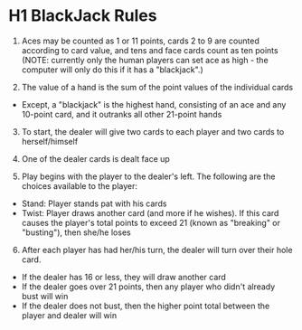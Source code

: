 # H1 BlackJack Rules

1. Aces may be counted as 1 or 11 points, cards 2 to 9 are counted according to card value, and tens and face cards count as ten points (NOTE: currently only the human players can set ace as high - the computer will only do this if it has a "blackjack".)

2. The value of a hand is the sum of the point values of the individual cards

 - Except, a "blackjack" is the highest hand, consisting of an ace and any 10-point card, and it outranks all other 21-point hands

3. To start, the dealer will give two cards to each player and two cards to herself/himself

4. One of the dealer cards is dealt face up

5. Play begins with the player to the dealer's left. The following are the choices available to the player:

 - Stand: Player stands pat with his cards
- Twist: Player draws another card (and more if he wishes). If this card causes the player's total points to exceed 21 (known as "breaking" or "busting"), then she/he loses

6. After each player has had her/his turn, the dealer will turn over their hole card.
- If the dealer has 16 or less, they will draw another card
- If the dealer goes over 21 points, then any player who didn't already bust will win
- If the dealer does not bust, then the higher point total between the player and dealer will win

